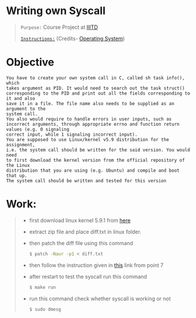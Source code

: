 # Writing own Syscall 
>`Purpose:` Course Project at [IIITD](https://www.iiitd.ac.in/)
>
>[`Instructions:`](/instructions.pdf) (Credits- [Operating System](http://techtree.iiitd.edu.in/viewDescription/filename?=CSE231))

# Objective
```
You have to create your own system call in C, called sh task info(), which
takes argument as PID. It would need to search out the task struct() corresponding to the PID and print out all the fields corresponding to it and also
save it in a file. The file name also needs to be supplied as an argument to the
system call.
You also would require to handle errors in user inputs, such as incorrect arguments, through appropriate errno and function return values (e.g. 0 signaling
correct input, while 1 signaling incorrect input).
You are supposed to use Linux/kernel v5.9 distribution for the assignment,
i.e. the system call should be written for the said version. You would need
to first download the kernel version from the official repository of the Linux
distribution that you are using (e.g. Ubuntu) and compile and boot that up.
The system call should be written and tested for this version
```

# Work:
>- first download linux kernel 5.9.1 from [here](https://cdn.kernel.org/pub/linux/kernel/v5.x/linux-5.9.1.tar.gz)
>
>- extract zip file and place diff.txt in linux folder.
>
>- then patch the diff file using this command
> 
>   ```sh
>   $ patch -Naur -p1 < diff.txt
>   ```
>  
>- then follow the instruction given in [this](https://medium.com/>anubhav-shrimal/adding-a-hello-world-system-call-to-linux-kernel-dad32875872) link from point 7
>- after restart to test the syscall run this command
>  
>   ```sh
>   $ make run
>   ```
>- run this command check whether syscall is working or not
>
>    ```sh
>    $ sudo dmesg
>    ```

